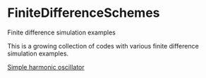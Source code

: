 # FiniteDifferenceSchemes

Finite difference simulation examples

This is a growing collection of codes with various finite difference simulation examples.

[Simple harmonic oscillator]("/sho")
